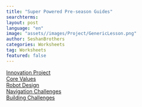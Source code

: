 ```yaml
---
title: "Super Powered Pre-season Guides"
searchterms:
layout: post
language: "en"
image: "assets//images/Project/GenericLesson.png"
author: SeshanBrothers
categories: Worksheets
tag: Worksheets
featured: false
---
```


<a href="/translations/en-us/Worksheets/2022PreSeasonIP.pdf">Innovation Project</a><br>
<a href="/translations/en-us/Worksheets/2022PreSeasonCV.pdf">Core Values</a><br>
<a href="/translations/en-us/Worksheets/2022PreSeasonRD.pdf">Robot Design</a><br>
<a href="/translations/en-us/Worksheets/2022PreSeasonNavigationChallenges.pdf">Navigation Challenges</a><br>
<a href="/translations/en-us/Worksheets/2022PreSeasonBuildingChallenges.pdf">Building Challenges</a>
